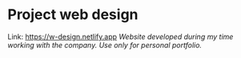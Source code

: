 # Project web design
Link: https://w-design.netlify.app
*Website developed during my time working with the company. Use only for personal portfolio.*
